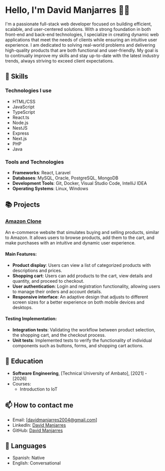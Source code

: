 # Hello, I'm David Manjarres 👨‍💻

I'm a passionate full-stack web developer focused on building efficient, scalable, and user-centered solutions. With a strong foundation in both front-end and back-end technologies, I specialize in creating dynamic web applications that meet the needs of clients while ensuring an intuitive user experience. I am dedicated to solving real-world problems and delivering high-quality products that are both functional and user-friendly. My goal is to continually improve my skills and stay up-to-date with the latest industry trends, always striving to exceed client expectations.

## 🔧 Skills

### Technologies I use
- HTML/CSS
- JavaScript
- TypeScript
- React.ts
- Node.js
- NestJS
- Express
- Next.js
- PHP
- Java

### Tools and Technologies
- **Frameworks**: React, Laravel
- **Databases**: MySQL, Oracle, PostgreSQL, MongoDB
- **Development Tools**: Git, Docker, Visual Studio Code, IntelliJ IDEA
- **Operating Systems**: Linux, Windows

## 📚 Projects

### [Amazon Clone](https://drtx2.github.io/copying-amazon/)
An e-commerce website that simulates buying and selling products, similar to Amazon. It allows users to browse products, add them to the cart, and make purchases with an intuitive and dynamic user experience.

#### Main Features:
- **Product display**: Users can view a list of categorized products with descriptions and prices.
- **Shopping cart**: Users can add products to the cart, view details and quantity, and proceed to checkout.
- **User authentication**: Login and registration functionality, allowing users to manage their orders and account details.
- **Responsive interface**: An adaptive design that adjusts to different screen sizes for a better experience on both mobile devices and desktops.

#### Testing Implementation:
- **Integration tests**: Validating the workflow between product selection, the shopping cart, and the checkout process.
- **Unit tests**: Implemented tests to verify the functionality of individual components such as buttons, forms, and shopping cart actions.

## 🌱 Education

- **Software Engineering**, [Technical University of Ambato], [2021] - [2026]
- Courses: 
  - Introduction to IoT

<!-- 
## 💼 Experience

### [Job or Freelance Project Name]
[Start Date] - [End Date or Present]
- Description of the work and achievements.
- Technologies used.

### [Company or Project Name]
[Start Date] - [End Date or Present]
- Description of the work done.
- Technologies used. 
-->

## 📫 How to contact me

- Email: [davidmanjarres2004@gmail.com]
- LinkedIn: [David Manjarres](www.linkedin.com/in/david-manjarres-quintero-056823211)
- GitHub: [David Manjarres](https://github.com/DRTX2)

## 📜 Languages
- Spanish: Native
- English: Conversational
